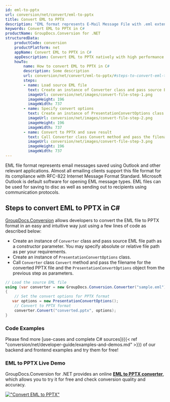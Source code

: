```yaml
---
id: eml-to-pptx
url: conversion/net/convert/eml-to-pptx
title: Convert EML to PPTX
description: "EML format represents E-Mail Message File with .eml extension. Learn how to convert EML to PPTX file programmatically in C# language using GroupDocs.Conversion for .NET library."
keywords: Convert EML to PPTX in C#
productName: GroupDocs.Conversion for .NET
structuredData:
    productCode: conversion
    productPlatform: net
    appName: Convert EML to PPTX in C#
    appDescription: Convert EML to PPTX natively with high performance using C# language and server side GroupDocs.Conversion for .NET APIs, without the use of any software like Microsoft or Open Office.
    howTo:
        name: How to convert EML to PPTX in C# 
        description: Some description
        url: conversion/net/convert/eml-to-pptx/#steps-to-convert-eml-to-pptx-in-c
        steps:
        - name: Load source EML file 
          text: Create an instance of Converter class and pass source EML file path as a constructor parameter. You may specify absolute or relative file path as per your requirements. 
          imageUrl: conversion/net/images/convert-file-step-1.png
          imageHeight: 196
          imageWidth: 737
        - name: Specify convert options 
          text: Create an instance of PresentationConvertOptions class.
          imageUrl: conversion/net/images/convert-file-step-2.png
          imageHeight: 196
          imageWidth: 737
        - name: Convert to PPTX and save result 
          text: Call Converter class Convert method and pass the filename for the converted HTML file and the PresentationConvertOptions object from the previous step as parameters.
          imageUrl: conversion/net/images/convert-file-step-3.png
          imageHeight: 196
          imageWidth: 737
---
```


EML file format represents email messages saved using Outlook and other relevant applications. Almost all emailing clients support this file format for its compliance with RFC-822 Internet Message Format Standard. Microsoft Outlook is default software for opening EML message types. EML files can be used for saving to disc as well as sending out to recipients using communication protocols.

## Steps to convert EML to PPTX in C#

[GroupDocs.Conversion](https://products.groupdocs.com/conversion/net) allows developers to convert the EML file to PPTX format in an easy and intuitive way just using a few lines of code as described below:

* Create an instance of `Converter` class and pass source EML file path as a constructor parameter. You may specify absolute or relative file path as per your requirements. 
* Create an instance of `PresentationConvertOptions` class.
* Call `Converter` class `Convert` method and pass the filename for the converted PPTX file and the `PresentationConvertOptions` object from the previous step as parameters.

```csharp
// Load the source EML file
using (var converter = new GroupDocs.Conversion.Converter("sample.eml"))
{
    // Set the convert options for PPTX format
   var options = new PresentationConvertOptions();
    // Convert to PPTX format
    converter.Convert("converted.pptx", options);
}
```

### Code Examples

Please find more [use-cases and complete C# sources]({{< ref "conversion/net/developer-guide/examples-and-demos.md" >}}) of our backend and frontend examples and try them for free!

### EML to PPTX Live Demo

GroupDocs.Conversion for .NET provides an online [**EML to PPTX converter**](https://products.groupdocs.app/conversion/eml-to-pptx), which allows you to try it for free and check conversion quality and accuracy.

[!["Convert EML to PPTX"](conversion/net/images/convert-to-pptx/convert-eml-to-pptx.png)](https://products.groupdocs.app/conversion/eml-to-pptx)
